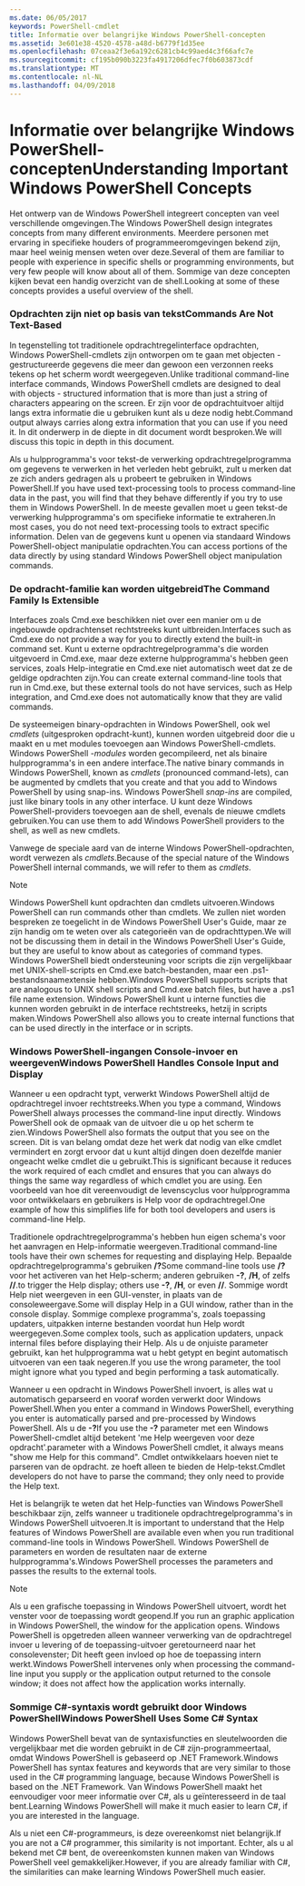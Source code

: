 ```yaml
---
ms.date: 06/05/2017
keywords: PowerShell-cmdlet
title: Informatie over belangrijke Windows PowerShell-concepten
ms.assetid: 3e601e38-4520-4578-a48d-b6779f1d35ee
ms.openlocfilehash: 07ceaa2f3e6a192c6281cb4c99aed4c3f66afc7e
ms.sourcegitcommit: cf195b090b3223fa4917206dfec7f0b603873cdf
ms.translationtype: MT
ms.contentlocale: nl-NL
ms.lasthandoff: 04/09/2018
---
```

# <a name="understanding-important-windows-powershell-concepts"></a><span data-ttu-id="1077c-103">Informatie over belangrijke Windows PowerShell-concepten</span><span class="sxs-lookup"><span data-stu-id="1077c-103">Understanding Important Windows PowerShell Concepts</span></span>
<span data-ttu-id="1077c-104">Het ontwerp van de Windows PowerShell integreert concepten van veel verschillende omgevingen.</span><span class="sxs-lookup"><span data-stu-id="1077c-104">The Windows PowerShell design integrates concepts from many different environments.</span></span> <span data-ttu-id="1077c-105">Meerdere personen met ervaring in specifieke houders of programmeeromgevingen bekend zijn, maar heel weinig mensen weten over deze.</span><span class="sxs-lookup"><span data-stu-id="1077c-105">Several of them are familiar to people with experience in specific shells or programming environments, but very few people will know about all of them.</span></span> <span data-ttu-id="1077c-106">Sommige van deze concepten kijken bevat een handig overzicht van de shell.</span><span class="sxs-lookup"><span data-stu-id="1077c-106">Looking at some of these concepts provides a useful overview of the shell.</span></span>

### <a name="commands-are-not-text-based"></a><span data-ttu-id="1077c-107">Opdrachten zijn niet op basis van tekst</span><span class="sxs-lookup"><span data-stu-id="1077c-107">Commands Are Not Text-Based</span></span>
<span data-ttu-id="1077c-108">In tegenstelling tot traditionele opdrachtregelinterface opdrachten, Windows PowerShell-cmdlets zijn ontworpen om te gaan met objecten - gestructureerde gegevens die meer dan gewoon een verzonnen reeks tekens op het scherm wordt weergegeven.</span><span class="sxs-lookup"><span data-stu-id="1077c-108">Unlike traditional command-line interface commands, Windows PowerShell cmdlets are designed to deal with objects - structured information that is more than just a string of characters appearing on the screen.</span></span> <span data-ttu-id="1077c-109">Er zijn voor de opdrachtuitvoer altijd langs extra informatie die u gebruiken kunt als u deze nodig hebt.</span><span class="sxs-lookup"><span data-stu-id="1077c-109">Command output always carries along extra information that you can use if you need it.</span></span> <span data-ttu-id="1077c-110">In dit onderwerp in de diepte in dit document wordt besproken.</span><span class="sxs-lookup"><span data-stu-id="1077c-110">We will discuss this topic in depth in this document.</span></span>

<span data-ttu-id="1077c-111">Als u hulpprogramma's voor tekst-de verwerking opdrachtregelprogramma om gegevens te verwerken in het verleden hebt gebruikt, zult u merken dat ze zich anders gedragen als u probeert te gebruiken in Windows PowerShell.</span><span class="sxs-lookup"><span data-stu-id="1077c-111">If you have used text-processing tools to process command-line data in the past, you will find that they behave differently if you try to use them in Windows PowerShell.</span></span> <span data-ttu-id="1077c-112">In de meeste gevallen moet u geen tekst-de verwerking hulpprogramma's om specifieke informatie te extraheren.</span><span class="sxs-lookup"><span data-stu-id="1077c-112">In most cases, you do not need text-processing tools to extract specific information.</span></span> <span data-ttu-id="1077c-113">Delen van de gegevens kunt u openen via standaard Windows PowerShell-object manipulatie opdrachten.</span><span class="sxs-lookup"><span data-stu-id="1077c-113">You can access portions of the data directly by using standard Windows PowerShell object manipulation commands.</span></span>

### <a name="the-command-family-is-extensible"></a><span data-ttu-id="1077c-114">De opdracht-familie kan worden uitgebreid</span><span class="sxs-lookup"><span data-stu-id="1077c-114">The Command Family Is Extensible</span></span>
<span data-ttu-id="1077c-115">Interfaces zoals Cmd.exe beschikken niet over een manier om u de ingebouwde opdrachtenset rechtstreeks kunt uitbreiden.</span><span class="sxs-lookup"><span data-stu-id="1077c-115">Interfaces such as Cmd.exe do not provide a way for you to directly extend the built-in command set.</span></span> <span data-ttu-id="1077c-116">Kunt u externe opdrachtregelprogramma's die worden uitgevoerd in Cmd.exe, maar deze externe hulpprogramma's hebben geen services, zoals Help-integratie en Cmd.exe niet automatisch weet dat ze de geldige opdrachten zijn.</span><span class="sxs-lookup"><span data-stu-id="1077c-116">You can create external command-line tools that run in Cmd.exe, but these external tools do not have services, such as Help integration, and Cmd.exe does not automatically know that they are valid commands.</span></span>

<span data-ttu-id="1077c-117">De systeemeigen binary-opdrachten in Windows PowerShell, ook wel *cmdlets* (uitgesproken opdracht-kunt), kunnen worden uitgebreid door die u maakt en u met modules toevoegen aan Windows PowerShell-cmdlets. Windows PowerShell *-modules* worden gecompileerd, net als binaire hulpprogramma's in een andere interface.</span><span class="sxs-lookup"><span data-stu-id="1077c-117">The native binary commands in Windows PowerShell, known as *cmdlets* (pronounced command-lets), can be augmented by cmdlets that you create and that you add to Windows PowerShell by using snap-ins. Windows PowerShell *snap-ins* are compiled, just like binary tools in any other interface.</span></span> <span data-ttu-id="1077c-118">U kunt deze Windows PowerShell-providers toevoegen aan de shell, evenals de nieuwe cmdlets gebruiken.</span><span class="sxs-lookup"><span data-stu-id="1077c-118">You can use them to add Windows PowerShell providers to the shell, as well as new cmdlets.</span></span>

<span data-ttu-id="1077c-119">Vanwege de speciale aard van de interne Windows PowerShell-opdrachten, wordt verwezen als *cmdlets*.</span><span class="sxs-lookup"><span data-stu-id="1077c-119">Because of the special nature of the Windows PowerShell internal commands, we will refer to them as *cmdlets*.</span></span>

> [!NOTE]
> <span data-ttu-id="1077c-120">Windows PowerShell kunt opdrachten dan cmdlets uitvoeren.</span><span class="sxs-lookup"><span data-stu-id="1077c-120">Windows PowerShell can run commands other than cmdlets.</span></span> <span data-ttu-id="1077c-121">We zullen niet worden bespreken ze toegelicht in de Windows PowerShell User's Guide, maar ze zijn handig om te weten over als categorieën van de opdrachttypen.</span><span class="sxs-lookup"><span data-stu-id="1077c-121">We will not be discussing them in detail in the Windows PowerShell User's Guide, but they are useful to know about as categories of command types.</span></span> <span data-ttu-id="1077c-122">Windows PowerShell biedt ondersteuning voor scripts die zijn vergelijkbaar met UNIX-shell-scripts en Cmd.exe batch-bestanden, maar een .ps1-bestandsnaamextensie hebben.</span><span class="sxs-lookup"><span data-stu-id="1077c-122">Windows PowerShell supports scripts that are analogous to UNIX shell scripts and Cmd.exe batch files, but have a .ps1 file name extension.</span></span> <span data-ttu-id="1077c-123">Windows PowerShell kunt u interne functies die kunnen worden gebruikt in de interface rechtstreeks, hetzij in scripts maken.</span><span class="sxs-lookup"><span data-stu-id="1077c-123">Windows PowerShell also allows you to create internal functions that can be used directly in the interface or in scripts.</span></span>

### <a name="windows-powershell-handles-console-input-and-display"></a><span data-ttu-id="1077c-124">Windows PowerShell-ingangen Console-invoer en weergeven</span><span class="sxs-lookup"><span data-stu-id="1077c-124">Windows PowerShell Handles Console Input and Display</span></span>
<span data-ttu-id="1077c-125">Wanneer u een opdracht typt, verwerkt Windows PowerShell altijd de opdrachtregel invoer rechtstreeks.</span><span class="sxs-lookup"><span data-stu-id="1077c-125">When you type a command, Windows PowerShell always processes the command-line input directly.</span></span> <span data-ttu-id="1077c-126">Windows PowerShell ook de opmaak van de uitvoer die u op het scherm te zien.</span><span class="sxs-lookup"><span data-stu-id="1077c-126">Windows PowerShell also formats the output that you see on the screen.</span></span> <span data-ttu-id="1077c-127">Dit is van belang omdat deze het werk dat nodig van elke cmdlet vermindert en zorgt ervoor dat u kunt altijd dingen doen dezelfde manier ongeacht welke cmdlet die u gebruikt.</span><span class="sxs-lookup"><span data-stu-id="1077c-127">This is significant because it reduces the work required of each cmdlet and ensures that you can always do things the same way regardless of which cmdlet you are using.</span></span> <span data-ttu-id="1077c-128">Een voorbeeld van hoe dit vereenvoudigt de levenscyclus voor hulpprogramma voor ontwikkelaars en gebruikers is Help voor de opdrachtregel.</span><span class="sxs-lookup"><span data-stu-id="1077c-128">One example of how this simplifies life for both tool developers and users is command-line Help.</span></span>

<span data-ttu-id="1077c-129">Traditionele opdrachtregelprogramma's hebben hun eigen schema's voor het aanvragen en Help-informatie weergeven.</span><span class="sxs-lookup"><span data-stu-id="1077c-129">Traditional command-line tools have their own schemes for requesting and displaying Help.</span></span> <span data-ttu-id="1077c-130">Bepaalde opdrachtregelprogramma's gebruiken **/?**</span><span class="sxs-lookup"><span data-stu-id="1077c-130">Some command-line tools use **/?**</span></span> <span data-ttu-id="1077c-131">voor het activeren van het Help-scherm; anderen gebruiken **-?**, **/H**, of zelfs **//**.</span><span class="sxs-lookup"><span data-stu-id="1077c-131">to trigger the Help display; others use **-?**, **/H**, or even **//**.</span></span> <span data-ttu-id="1077c-132">Sommige wordt Help niet weergeven in een GUI-venster, in plaats van de consoleweergave.</span><span class="sxs-lookup"><span data-stu-id="1077c-132">Some will display Help in a GUI window, rather than in the console display.</span></span> <span data-ttu-id="1077c-133">Sommige complexe programma's, zoals toepassing updaters, uitpakken interne bestanden voordat hun Help wordt weergegeven.</span><span class="sxs-lookup"><span data-stu-id="1077c-133">Some complex tools, such as application updaters, unpack internal files before displaying their Help.</span></span> <span data-ttu-id="1077c-134">Als u de onjuiste parameter gebruikt, kan het hulpprogramma wat u hebt getypt en begint automatisch uitvoeren van een taak negeren.</span><span class="sxs-lookup"><span data-stu-id="1077c-134">If you use the wrong parameter, the tool might ignore what you typed and begin performing a task automatically.</span></span>

<span data-ttu-id="1077c-135">Wanneer u een opdracht in Windows PowerShell invoert, is alles wat u automatisch geparseerd en vooraf worden verwerkt door Windows PowerShell.</span><span class="sxs-lookup"><span data-stu-id="1077c-135">When you enter a command in Windows PowerShell, everything you enter is automatically parsed and pre-processed by Windows PowerShell.</span></span> <span data-ttu-id="1077c-136">Als u de **-?**</span><span class="sxs-lookup"><span data-stu-id="1077c-136">If you use the **-?**</span></span> <span data-ttu-id="1077c-137">parameter met een Windows PowerShell-cmdlet altijd betekent 'me Help weergeven voor deze opdracht'.</span><span class="sxs-lookup"><span data-stu-id="1077c-137">parameter with a Windows PowerShell cmdlet, it always means "show me Help for this command".</span></span> <span data-ttu-id="1077c-138">Cmdlet ontwikkelaars hoeven niet te parseren van de opdracht. ze hoeft alleen te bieden de Help-tekst.</span><span class="sxs-lookup"><span data-stu-id="1077c-138">Cmdlet developers do not have to parse the command; they only need to provide the Help text.</span></span>

<span data-ttu-id="1077c-139">Het is belangrijk te weten dat het Help-functies van Windows PowerShell beschikbaar zijn, zelfs wanneer u traditionele opdrachtregelprogramma's in Windows PowerShell uitvoeren.</span><span class="sxs-lookup"><span data-stu-id="1077c-139">It is important to understand that the Help features of Windows PowerShell are available even when you run traditional command-line tools in Windows PowerShell.</span></span> <span data-ttu-id="1077c-140">Windows PowerShell de parameters en worden de resultaten naar de externe hulpprogramma's.</span><span class="sxs-lookup"><span data-stu-id="1077c-140">Windows PowerShell processes the parameters and passes the results to the external tools.</span></span>

> [!NOTE]
> <span data-ttu-id="1077c-141">Als u een grafische toepassing in Windows PowerShell uitvoert, wordt het venster voor de toepassing wordt geopend.</span><span class="sxs-lookup"><span data-stu-id="1077c-141">If you run an graphic application in Windows PowerShell, the window for the application opens.</span></span> <span data-ttu-id="1077c-142">Windows PowerShell is opgetreden alleen wanneer verwerking van de opdrachtregel invoer u levering of de toepassing-uitvoer geretourneerd naar het consolevenster; Dit heeft geen invloed op hoe de toepassing intern werkt.</span><span class="sxs-lookup"><span data-stu-id="1077c-142">Windows PowerShell intervenes only when processing the command-line input you supply or the application output returned to the console window; it does not affect how the application works internally.</span></span>

### <a name="windows-powershell-uses-some-c-syntax"></a><span data-ttu-id="1077c-143">Sommige C#-syntaxis wordt gebruikt door Windows PowerShell</span><span class="sxs-lookup"><span data-stu-id="1077c-143">Windows PowerShell Uses Some C# Syntax</span></span>
<span data-ttu-id="1077c-144">Windows PowerShell bevat van de syntaxisfuncties en sleutelwoorden die vergelijkbaar met die worden gebruikt in de C# zijn-programmeertaal, omdat Windows PowerShell is gebaseerd op .NET Framework.</span><span class="sxs-lookup"><span data-stu-id="1077c-144">Windows PowerShell has syntax features and keywords that are very similar to those used in the C# programming language, because Windows PowerShell is based on the .NET Framework.</span></span> <span data-ttu-id="1077c-145">Van Windows PowerShell maakt het eenvoudiger voor meer informatie over C#, als u geïnteresseerd in de taal bent.</span><span class="sxs-lookup"><span data-stu-id="1077c-145">Learning Windows PowerShell will make it much easier to learn C#, if you are interested in the language.</span></span>

<span data-ttu-id="1077c-146">Als u niet een C#-programmeurs, is deze overeenkomst niet belangrijk.</span><span class="sxs-lookup"><span data-stu-id="1077c-146">If you are not a C# programmer, this similarity is not important.</span></span> <span data-ttu-id="1077c-147">Echter, als u al bekend met C# bent, de overeenkomsten kunnen maken van Windows PowerShell veel gemakkelijker.</span><span class="sxs-lookup"><span data-stu-id="1077c-147">However, if you are already familiar with C#, the similarities can make learning Windows PowerShell much easier.</span></span>